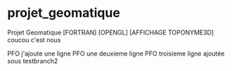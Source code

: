 projet_geomatique
=================

Projet Geomatique [FORTRAN] [OPENGL] [AFFICHAGE TOPONYME3D] coucou c'est nous

PFO j'ajoute une ligne
PFO une deuxieme ligne
PFO troisieme ligne ajoutée sous testbranch2


